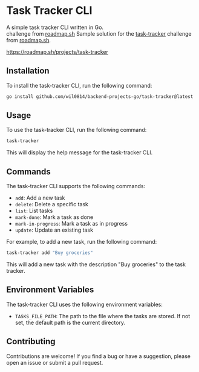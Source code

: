 # Task Tracker CLI

A simple task tracker CLI written in Go.  
challenge from [roadmap.sh](https://roadmap.sh/projects/task-tracker)
Sample solution for the [task-tracker](https://roadmap.sh/projects/task-tracker) challenge from [roadmap.sh](https://roadmap.sh).


https://roadmap.sh/projects/task-tracker
## Installation

To install the task-tracker CLI, run the following command:

```bash
go install github.com/wil0814/backend-projects-go/task-tracker@latest
```

## Usage

To use the task-tracker CLI, run the following command:

```bash
task-tracker
```

This will display the help message for the task-tracker CLI.

## Commands

The task-tracker CLI supports the following commands:

- `add`: Add a new task
- `delete`: Delete a specific task
- `list`: List tasks
- `mark-done`: Mark a task as done
- `mark-in-progress`: Mark a task as in progress
- `update`: Update an existing task

For example, to add a new task, run the following command:

```bash
task-tracker add "Buy groceries"
```

This will add a new task with the description "Buy groceries" to the task tracker.

## Environment Variables

The task-tracker CLI uses the following environment variables:

- `TASKS_FILE_PATH`: The path to the file where the tasks are stored. If not set, the default path is the current directory.

## Contributing

Contributions are welcome! If you find a bug or have a suggestion, please open an issue or submit a pull request.
